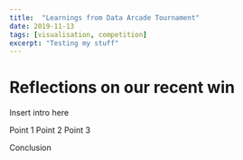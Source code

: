 ```yaml
---
title:  "Learnings from Data Arcade Tournament"
date: 2019-11-13
tags: [visualisation, competition]
excerpt: "Testing my stuff"
---
```


# Reflections on our recent win

Insert intro here

Point 1
Point 2
Point 3

Conclusion
